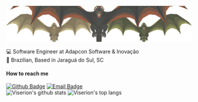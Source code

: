 ![got dragons](got_dragons_cropped.png)

:computer: Software Engineer at Adapcon Software & Inovação
<br>
:house_with_garden: Brazilian, Based in Jaraguá do Sul, SC

#### How to reach me
[![Github Badge](https://img.shields.io/badge/-Github-000?style=flat-square&logo=Github&logoColor=white&link=https://github.com/Viserion77)](https://github.com/Viserion77)
[![Email Badge](https://img.shields.io/badge/-Gmail-EEE?style=flat-square&logo=Gmail&link=jeferson.a.oficial@gmail.com)](mailto:jeferson.a.oficial@gmail.com)
<br>
![Viserion's github stats](https://github-readme-stats.vercel.app/api?username=Viserion77&count_private=true&show_icons=true&custom_title=Github%20Status&theme=onedark)
![Viserion's top langs](https://github-readme-stats.vercel.app/api/top-langs/?username=Viserion77&layout=compact)
